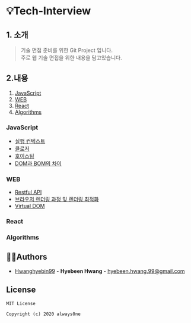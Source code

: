 # 💡Tech-Interview
## 1. 소개
> 기술 면접 준비를 위한 Git Project 입니다.  
> 주로 웹 기술 면접을 위한 내용을 담고있습니다. 

## 2.내용
  1. [JavaScript](#JavaScript)
  2. [WEB](#WEB)
  2. [React](#React)
  2. [Algorithms](#Algorithms)

### JavaScript
* [실행 컨텍스트](https://github.com/Hwanghyebin99/Tech-Interview/blob/master/Javascript/%EC%8B%A4%ED%96%89%20%EC%BB%A8%ED%85%8D%EC%8A%A4%ED%8A%B8.md)
* [클로저](https://github.com/Hwanghyebin99/Tech-Interview/blob/master/Javascript/클로저(Closure).md)
* [호이스팅](https://github.com/Hwanghyebin99/Tech-Interview/blob/master/Javascript/호이스팅.md)
* [DOM과 BOM의 차이](https://github.com/Hwanghyebin99/Tech-Interview/blob/master/Javascript/DOM과_BOM.md)

### WEB
* [Restful API](https://github.com/Hwanghyebin99/Tech-Interview/blob/master/Web/REST%20API란.md)
* [브라우저 렌더링 과정 및 렌더링 최적화](https://github.com/Hwanghyebin99/Tech-Interview/blob/master/Web/%EB%B8%8C%EB%9D%BC%EC%9A%B0%EC%A0%80_%EB%A0%8C%EB%8D%94%EB%A7%81.md)
* [Virtual DOM](https://github.com/Hwanghyebin99/Tech-Interview/blob/master/Web/Virtual_DOM.md)

### React

### Algorithms

## 👩‍💻Authors
  - [Hwanghyebin99](https://github.com/Hwanghyebin99) - **Hyebeen Hwang** - <hyebeen.hwang.99@gmail.com>

## License

```
MIT License

Copyright (c) 2020 always0ne
